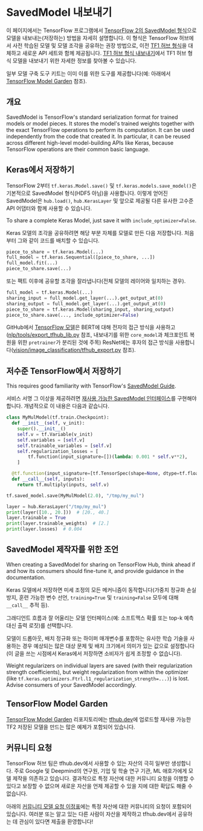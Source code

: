 <!--* freshness: { owner: 'maringeo' reviewed: '2021-04-12' review_interval: '6 months' } *-->

# SavedModel 내보내기

이 페이지에서는 TensorFlow 프로그램에서 [TensorFlow 2의 SavedModel 형식](https://www.tensorflow.org/guide/saved_model)으로 모델을 내보내는(저장하는) 방법을 자세히 설명합니다. 이 형식은 TensorFlow 허브에서 사전 학습된 모델 및 모델 조각을 공유하는 권장 방법으로, 이전 [TF1 허브 형식](tf1_hub_module.md)을 대체하고 새로운 API 세트와 함께 제공됩니다. [TF1 허브 형식 내보내기](exporting_hub_format.md)에서 TF1 허브 형식 모델을 내보내기 위한 자세한 정보를 찾아볼 수 있습니다.

일부 모델 구축 도구 키트는 이미 이를 위한 도구를 제공합니다(예: 아래에서 [TensorFlow Model Garden](#tensorflow-model-garden) 참조).

## 개요

SavedModel is TensorFlow's standard serialization format for trained models or model pieces. It stores the model's trained weights together with the exact TensorFlow operations to perform its computation. It can be used independently from the code that created it. In particular, it can be reused across different high-level model-building APIs like Keras, because TensorFlow operations are their common basic language.

## Keras에서 저장하기

TensorFlow 2부터 `tf.keras.Model.save()` 및 `tf.keras.models.save_model()`은 기본적으로 SavedModel 형식(HDF5 아님)을 사용합니다. 이렇게 얻어진 SavedModel은 `hub.load()`, `hub.KerasLayer` 및 앞으로 제공될 다른 유사한 고수준 API 어댑터와 함께 사용할 수 있습니다.

To share a complete Keras Model, just save it with `include_optimizer=False`.

Keras 모델의 조각을 공유하려면 해당 부분 자체를 모델로 만든 다음 저장합니다. 처음부터 그와 같이 코드를 배치할 수 있습니다.

```python
piece_to_share = tf.keras.Model(...)
full_model = tf.keras.Sequential([piece_to_share, ...])
full_model.fit(...)
piece_to_share.save(...)
```

또는 팩트 이후에 공유할 조각을 잘라냅니다(전체 모델의 레이어와 일치하는 경우).

```python
full_model = tf.keras.Model(...)
sharing_input = full_model.get_layer(...).get_output_at(0)
sharing_output = full_model.get_layer(...).get_output_at(0)
piece_to_share = tf.keras.Model(sharing_input, sharing_output)
piece_to_share.save(..., include_optimizer=False)
```

GitHub에서 [TensorFlow 모델](https://github.com/tensorflow/models)은 BERT에 대해 전자의 접근 방식을 사용하고([nlp/tools/export_tfhub_lib.py](https://github.com/tensorflow/models/blob/master/official/nlp/tools/export_tfhub_lib.py) 참조, 내보내기를 위한 `core_model`과 체크포인트 복원을 위한 `pretrainer`가 분리된 것에 주목) ResNet에는 후자의 접근 방식을 사용합니다([vision/image_classification/tfhub_export.py](https://github.com/tensorflow/models/blob/master/official/vision/image_classification/resnet/tfhub_export.py) 참조).

## 저수준 TensorFlow에서 저장하기

This requires good familiarity with TensorFlow's [SavedModel Guide](https://www.tensorflow.org/guide/saved_model).

서비스 서명 그 이상을 제공하려면 [재사용 가능한 SavedModel 인터페이스](reusable_saved_models.md)를 구현해야 합니다. 개념적으로 이 내용은 다음과 같습니다.

```python
class MyMulModel(tf.train.Checkpoint):
  def __init__(self, v_init):
    super().__init__()
    self.v = tf.Variable(v_init)
    self.variables = [self.v]
    self.trainable_variables = [self.v]
    self.regularization_losses = [
        tf.function(input_signature=[])(lambda: 0.001 * self.v**2),
    ]

  @tf.function(input_signature=[tf.TensorSpec(shape=None, dtype=tf.float32)])
  def __call__(self, inputs):
    return tf.multiply(inputs, self.v)

tf.saved_model.save(MyMulModel(2.0), "/tmp/my_mul")

layer = hub.KerasLayer("/tmp/my_mul")
print(layer([10., 20.]))  # [20., 40.]
layer.trainable = True
print(layer.trainable_weights)  # [2.]
print(layer.losses)  # 0.004
```

## SavedModel 제작자를 위한 조언

When creating a SavedModel for sharing on TensorFlow Hub, think ahead if and how its consumers should fine-tune it, and provide guidance in the documentation.

Keras 모델에서 저장하면 미세 조정의 모든 메커니즘이 동작합니다(가중치 정규화 손실 방지, 훈련 가능한 변수 선언, `training=True` 및 `training=False` 모두에 대해 `__call__` 추적 등).

그래디언트 흐름과 잘 어울리는 모델 인터페이스(예: 소프트맥스 확률 또는 top-k 예측 대신 출력 로짓)를 선택합니다.

모델이 드롭아웃, 배치 정규화 또는 하이퍼 매개변수를 포함하는 유사한 학습 기술을 사용하는 경우 예상되는 많은 대상 문제 및 배치 크기에서 의미가 있는 값으로 설정합니다(이 글을 쓰는 시점에서 Keras에서 저장하면 소비자가 쉽게 조정할 수 없습니다).

Weight regularizers on individual layers are saved (with their regularization strength coefficients), but weight regularization from within the optimizer (like `tf.keras.optimizers.Ftrl.l1_regularization_strength=...)`) is lost. Advise consumers of your SavedModel accordingly.

<a name="tensorflow-model-garden"></a>

## TensorFlow Model Garden

[TensorFlow Model Garden](https://github.com/tensorflow/models/tree/master/official) 리포지토리에는 [tfhub.dev](https://tfhub.dev/)에 업로드할 재사용 가능한 TF2 저장된 모델을 만드는 많은 예제가 포함되어 있습니다.

## 커뮤니티 요청

TensorFlow 허브 팀은 tfhub.dev에서 사용할 수 있는 자산의 극히 일부만 생성합니다. 주로 Google 및 Deepmind의 연구원, 기업 및 학술 연구 기관, ML 애호가에게 모델 제작을 의존하고 있습니다. 결과적으로 특정 자산에 대한 커뮤니티 요청을 이행할 수 있다고 보장할 수 없으며 새로운 자산을 언제 제공할 수 있을 지에 대한 확답도 해줄 수 없습니다.

아래의 [커뮤니티 모델 요청 이정표](https://github.com/tensorflow/hub/milestone/1)에는 특정 자산에 대한 커뮤니티의 요청이 포함되어 있습니다. 여러분 또는 알고 있는 다른 사람이 자산을 제작하고 tfhub.dev에서 공유하는 데 관심이 있다면 제출을 환영합니다!
